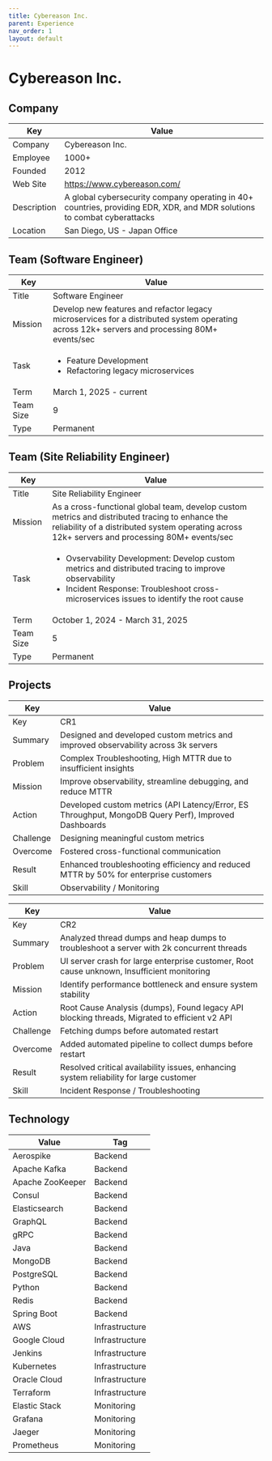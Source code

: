 ```yaml
---
title: Cybereason Inc.
parent: Experience
nav_order: 1
layout: default
---
```


# Cybereason Inc.

## Company

| Key         | Value                                                                                                             |
| ----------- | ----------------------------------------------------------------------------------------------------------------- |
| Company     | Cybereason Inc.                                                                                                   |
| Employee    | 1000+                                                                                                             |
| Founded     | 2012                                                                                                              |
| Web Site    | https://www.cybereason.com/                                                                                       |
| Description | A global cybersecurity company operating in 40+ countries, providing EDR, XDR, and MDR solutions to combat cyberattacks |
| Location    | San Diego, US - Japan Office                                                                                      |

## Team (Software Engineer)

| Key       | Value                                                                                                                             |
| --------- | ------------------------------------------------------------------------------------------------------------------------------- |
| Title     | Software Engineer                                                                                                               |
| Mission   | Develop new features and refactor legacy microservices for a distributed system operating across 12k+ servers and processing 80M+ events/sec |
| Task      | <ul><li>Feature Development</li><li>Refactoring legacy microservices</li></ul>                                                     |
| Term      | March 1, 2025 - current                                                                                                         |
| Team Size | 9                                                                                                                               |
| Type      | Permanent                                                                                                                       |

## Team (Site Reliability Engineer)

| Key       | Value                                                                                                                                                           |
| --------- | --------------------------------------------------------------------------------------------------------------------------------------------------------------- |
| Title     | Site Reliability Engineer                                                                                                                                       |
| Mission   | As a cross-functional global team, develop custom metrics and distributed tracing to enhance the reliability of a distributed system operating across 12k+ servers and processing 80M+ events/sec |
| Task      | <ul><li>Ovservability Development: Develop custom metrics and distributed tracing to improve observability</li><li>Incident Response: Troubleshoot cross-microservices issues to identify the root cause</li></ul> |
| Term      | October 1, 2024 - March 31, 2025                                                                                                                               |
| Team Size | 5                                                                                                                                                               |
| Type      | Permanent                                                                                                                                                       |

## Projects

| Key       | Value                                                                                     |
| --------- | ----------------------------------------------------------------------------------------- |
| Key       | CR1                                                                                       |
| Summary   | Designed and developed custom metrics and improved observability across 3k servers          |
| Problem   | Complex Troubleshooting, High MTTR due to insufficient insights                           |
| Mission   | Improve observability, streamline debugging, and reduce MTTR                              |
| Action    | Developed custom metrics (API Latency/Error, ES Throughput, MongoDB Query Perf), Improved Dashboards |
| Challenge | Designing meaningful custom metrics                                                       |
| Overcome  | Fostered cross-functional communication                                                     |
| Result    | Enhanced troubleshooting efficiency and reduced MTTR by 50% for enterprise customers    |
| Skill     | Observability / Monitoring                                                                |

| Key       | Value                                                                                     |
| --------- | ----------------------------------------------------------------------------------------- |
| Key       | CR2                                                                                       |
| Summary   | Analyzed thread dumps and heap dumps to troubleshoot a server with 2k concurrent threads  |
| Problem   | UI server crash for large enterprise customer, Root cause unknown, Insufficient monitoring |
| Mission   | Identify performance bottleneck and ensure system stability                               |
| Action    | Root Cause Analysis (dumps), Found legacy API blocking threads, Migrated to efficient v2 API |
| Challenge | Fetching dumps before automated restart                                                   |
| Overcome  | Added automated pipeline to collect dumps before restart                                    |
| Result    | Resolved critical availability issues, enhancing system reliability for large customer      |
| Skill     | Incident Response / Troubleshooting                                                       |

## Technology

| Value            | Tag            |
| ---------------- | -------------- |
| Aerospike        | Backend        |
| Apache Kafka     | Backend        |
| Apache ZooKeeper | Backend        |
| Consul           | Backend        |
| Elasticsearch    | Backend        |
| GraphQL          | Backend        |
| gRPC             | Backend        |
| Java             | Backend        |
| MongoDB          | Backend        |
| PostgreSQL       | Backend        |
| Python           | Backend        |
| Redis            | Backend        |
| Spring Boot      | Backend        |
| AWS              | Infrastructure |
| Google Cloud     | Infrastructure |
| Jenkins          | Infrastructure |
| Kubernetes       | Infrastructure |
| Oracle Cloud     | Infrastructure |
| Terraform        | Infrastructure |
| Elastic Stack    | Monitoring     |
| Grafana          | Monitoring     |
| Jaeger           | Monitoring     |
| Prometheus       | Monitoring     | 